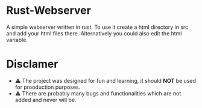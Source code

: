 # Rust-Webserver

A simple webserver written in rust. To use it create a html directory in src and add your html files there. Alternatively you could also edit the html variable.

# Disclamer

- ⚠️ The project was designed for fun and learning, it should **NOT** be used for prooduction purposes.
- ⚠️ There are probably many bugs and functionalities which are not added and never will be.
